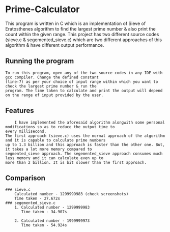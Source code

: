 # Prime-Calculator

This program is written in C which is an implementation of Sieve of Eratosthenes algorithm to find the largest prime number & also print the count within the given range. This project has two different source codes (sieve.c & segemented_sieve.c) which are two different approaches of this algorithm & have different output performance.

## Running the program
	To run this program, open any of the two source codes in any IDE with gcc compiler. Change the defined constant
	(line-7) as per your choice of input range within which you want to check the largest prime number & run the
	program. The time taken to calculate and print the output will depend on the range of input provided by the user.
	
## Features
		I have implemented the aforesaid algorithm alongwith some personal modifications so as to reduce the output time to
	every millisecond. 
	The first approach (sieve.c) uses the normal approach of the algorithm and it is capable to calculate prime numbers
	up to 1.3 billion and this approach is faster than the other one. But, it takes a lot more memory compared to
	segmented_sieve approach. The segemented_sieve approach consumes much less memory and it can calculate even up to
	more than 2 billion. It is bit slower than the first approach.
	
## Comparison
	### sieve.c
		Calculated number - 1299999983 (check screenshots)
		Time taken - 27.672s 
	### segemented_sieve.c
		1. Calculated number - 1299999983
		   Time taken - 34.907s
		   
		2. Calculated number - 1999999973
		   Time taken - 54.924s

		
	